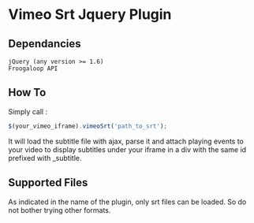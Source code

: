 Vimeo Srt Jquery Plugin
=======================

Dependancies
------------
	jQuery (any version >= 1.6)
	Froogaloop API

How To
------
Simply call : 

```js
$(your_vimeo_iframe).vimeoSrt('path_to_srt');
```
It will load the subtitle file with ajax, parse it and attach
playing events to your video to display subtitles under your 
iframe in a div with the same id prefixed with _subtitle.

Supported Files
---------------
As indicated in the name of the plugin, only srt files can be loaded.
So do not bother trying other formats.